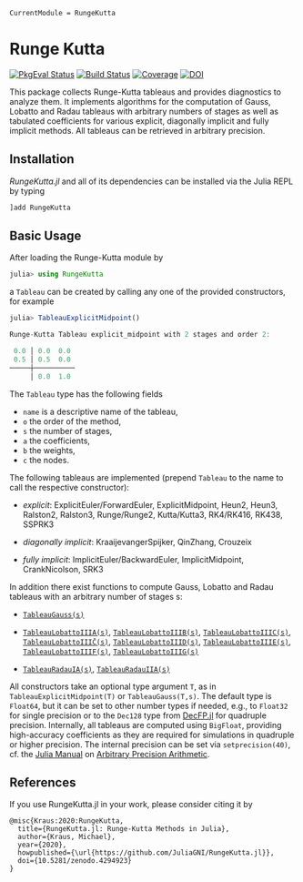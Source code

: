 ```@meta
CurrentModule = RungeKutta
```

# Runge Kutta

[![PkgEval Status](https://juliaci.github.io/NanosoldierReports/pkgeval_badges/R/RungeKutta.svg)](https://juliaci.github.io/NanosoldierReports/pkgeval_badges/R/RungeKutta.html)
[![Build Status](https://github.com/JuliaGNI/RungeKutta.jl/workflows/CI/badge.svg)](https://github.com/JuliaGNI/RungeKutta.jl/actions)
[![Coverage](https://codecov.io/gh/JuliaGNI/RungeKutta.jl/branch/master/graph/badge.svg)](https://codecov.io/gh/JuliaGNI/RungeKutta.jl)
[![DOI](https://zenodo.org/badge/doi/10.5281/zenodo.4294923.svg)](https://doi.org/10.5281/zenodo.4294923)

This package collects Runge-Kutta tableaus and provides diagnostics to analyze them.
It implements algorithms for the computation of Gauss, Lobatto and Radau tableaus with arbitrary numbers of stages as well as tabulated coefficients for various explicit, diagonally implicit and fully implicit methods.
All tableaus can be retrieved in arbitrary precision.

## Installation

*RungeKutta.jl* and all of its dependencies can be installed via the Julia REPL by typing 
```julia
]add RungeKutta
```

## Basic Usage

After loading the Runge-Kutta module by
```julia
julia> using RungeKutta
```
a `Tableau` can be created by calling any one of the provided constructors, for example
```julia
julia> TableauExplicitMidpoint()

Runge-Kutta Tableau explicit_midpoint with 2 stages and order 2:

 0.0 │ 0.0  0.0
 0.5 │ 0.5  0.0
─────┼──────────
     │ 0.0  1.0
```

The `Tableau` type has the following fields
- `name` is a descriptive name of the tableau,
- `o` the order of the method,
- `s` the number of stages,
- `a` the coefficients,
- `b` the weights,
- `c` the nodes.

The following tableaus are implemented (prepend `Tableau` to the name to call the respective constructor):

- *explicit*: ExplicitEuler/ForwardEuler, ExplicitMidpoint, Heun2, Heun3, Ralston2, Ralston3, Runge/Runge2, Kutta/Kutta3, RK4/RK416, RK438, SSPRK3

- *diagonally implicit*: KraaijevangerSpijker, QinZhang, Crouzeix

- *fully implicit*: ImplicitEuler/BackwardEuler, ImplicitMidpoint, CrankNicolson, SRK3

In addition there exist functions to compute Gauss, Lobatto and Radau tableaus with an arbitrary number of stages s:

- [`TableauGauss(s)`](@ref)

- [`TableauLobattoIIIA(s)`](@ref), [`TableauLobattoIIIB(s)`](@ref), [`TableauLobattoIIIC(s)`](@ref), [`TableauLobattoIIIC̄(s)`](@ref), [`TableauLobattoIIID(s)`](@ref), [`TableauLobattoIIIE(s)`](@ref), [`TableauLobattoIIIF(s)`](@ref), [`TableauLobattoIIIG(s)`](@ref)

- [`TableauRadauIA(s)`](@ref), [`TableauRadauIIA(s)`](@ref)

All constructors take an optional type argument `T`, as in `TableauExplicitMidpoint(T)` or `TableauGauss(T,s)`. The default type is `Float64`, but it can be set to other number types if needed, e.g., to `Float32` for single precision or to the `Dec128` type from [DecFP.jl](https://github.com/JuliaMath/DecFP.jl) for quadruple precision.
Internally, all tableaus are computed using `BigFloat`, providing high-accuracy coefficients as they are required for simulations in quadruple or higher precision. The internal precision can be set via `setprecision(40)`, cf. the [Julia Manual](https://docs.julialang.org/en/v1/) on [Arbitrary Precision Arithmetic](https://docs.julialang.org/en/v1/manual/integers-and-floating-point-numbers/#Arbitrary-Precision-Arithmetic).


## References

If you use RungeKutta.jl in your work, please consider citing it by

```
@misc{Kraus:2020:RungeKutta,
  title={RungeKutta.jl: Runge-Kutta Methods in Julia},
  author={Kraus, Michael},
  year={2020},
  howpublished={\url{https://github.com/JuliaGNI/RungeKutta.jl}},
  doi={10.5281/zenodo.4294923}
}
```
